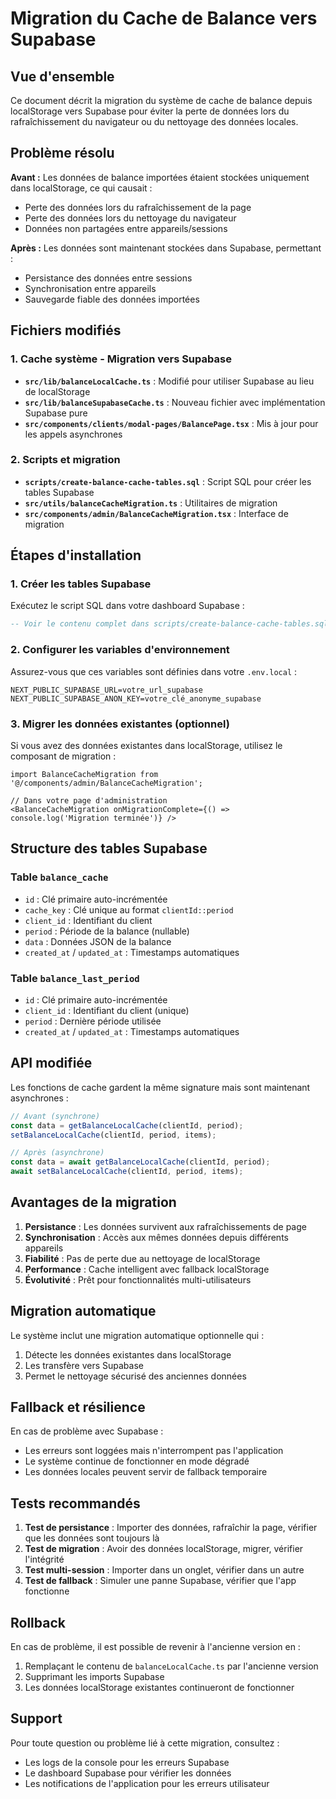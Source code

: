 # Migration du Cache de Balance vers Supabase

## Vue d'ensemble

Ce document décrit la migration du système de cache de balance depuis localStorage vers Supabase pour éviter la perte de données lors du rafraîchissement du navigateur ou du nettoyage des données locales.

## Problème résolu

**Avant :** Les données de balance importées étaient stockées uniquement dans localStorage, ce qui causait :
- Perte des données lors du rafraîchissement de la page
- Perte des données lors du nettoyage du navigateur
- Données non partagées entre appareils/sessions

**Après :** Les données sont maintenant stockées dans Supabase, permettant :
- Persistance des données entre sessions
- Synchronisation entre appareils
- Sauvegarde fiable des données importées

## Fichiers modifiés

### 1. Cache système - Migration vers Supabase
- **`src/lib/balanceLocalCache.ts`** : Modifié pour utiliser Supabase au lieu de localStorage
- **`src/lib/balanceSupabaseCache.ts`** : Nouveau fichier avec implémentation Supabase pure
- **`src/components/clients/modal-pages/BalancePage.tsx`** : Mis à jour pour les appels asynchrones

### 2. Scripts et migration
- **`scripts/create-balance-cache-tables.sql`** : Script SQL pour créer les tables Supabase
- **`src/utils/balanceCacheMigration.ts`** : Utilitaires de migration
- **`src/components/admin/BalanceCacheMigration.tsx`** : Interface de migration

## Étapes d'installation

### 1. Créer les tables Supabase

Exécutez le script SQL dans votre dashboard Supabase :

```sql
-- Voir le contenu complet dans scripts/create-balance-cache-tables.sql
```

### 2. Configurer les variables d'environnement

Assurez-vous que ces variables sont définies dans votre `.env.local` :

```env
NEXT_PUBLIC_SUPABASE_URL=votre_url_supabase
NEXT_PUBLIC_SUPABASE_ANON_KEY=votre_clé_anonyme_supabase
```

### 3. Migrer les données existantes (optionnel)

Si vous avez des données existantes dans localStorage, utilisez le composant de migration :

```tsx
import BalanceCacheMigration from '@/components/admin/BalanceCacheMigration';

// Dans votre page d'administration
<BalanceCacheMigration onMigrationComplete={() => console.log('Migration terminée')} />
```

## Structure des tables Supabase

### Table `balance_cache`
- `id` : Clé primaire auto-incrémentée
- `cache_key` : Clé unique au format `clientId::period`
- `client_id` : Identifiant du client
- `period` : Période de la balance (nullable)
- `data` : Données JSON de la balance
- `created_at` / `updated_at` : Timestamps automatiques

### Table `balance_last_period`
- `id` : Clé primaire auto-incrémentée
- `client_id` : Identifiant du client (unique)
- `period` : Dernière période utilisée
- `created_at` / `updated_at` : Timestamps automatiques

## API modifiée

Les fonctions de cache gardent la même signature mais sont maintenant asynchrones :

```typescript
// Avant (synchrone)
const data = getBalanceLocalCache(clientId, period);
setBalanceLocalCache(clientId, period, items);

// Après (asynchrone)
const data = await getBalanceLocalCache(clientId, period);
await setBalanceLocalCache(clientId, period, items);
```

## Avantages de la migration

1. **Persistance** : Les données survivent aux rafraîchissements de page
2. **Synchronisation** : Accès aux mêmes données depuis différents appareils
3. **Fiabilité** : Pas de perte due au nettoyage de localStorage
4. **Performance** : Cache intelligent avec fallback localStorage
5. **Évolutivité** : Prêt pour fonctionnalités multi-utilisateurs

## Migration automatique

Le système inclut une migration automatique optionnelle qui :
1. Détecte les données existantes dans localStorage
2. Les transfère vers Supabase
3. Permet le nettoyage sécurisé des anciennes données

## Fallback et résilience

En cas de problème avec Supabase :
- Les erreurs sont loggées mais n'interrompent pas l'application
- Le système continue de fonctionner en mode dégradé
- Les données locales peuvent servir de fallback temporaire

## Tests recommandés

1. **Test de persistance** : Importer des données, rafraîchir la page, vérifier que les données sont toujours là
2. **Test de migration** : Avoir des données localStorage, migrer, vérifier l'intégrité
3. **Test multi-session** : Importer dans un onglet, vérifier dans un autre
4. **Test de fallback** : Simuler une panne Supabase, vérifier que l'app fonctionne

## Rollback

En cas de problème, il est possible de revenir à l'ancienne version en :
1. Remplaçant le contenu de `balanceLocalCache.ts` par l'ancienne version
2. Supprimant les imports Supabase
3. Les données localStorage existantes continueront de fonctionner

## Support

Pour toute question ou problème lié à cette migration, consultez :
- Les logs de la console pour les erreurs Supabase
- Le dashboard Supabase pour vérifier les données
- Les notifications de l'application pour les erreurs utilisateur
